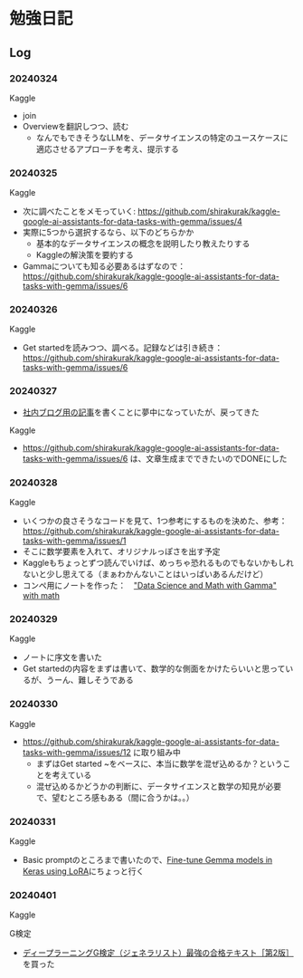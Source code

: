 # 勉強日記

## Log

### 20240324

Kaggle

- join
- Overviewを翻訳しつつ、読む
  - なんでもできそうなLLMを、データサイエンスの特定のユースケースに適応させるアプローチを考え、提示する

### 20240325

Kaggle

- 次に調べたことをメモっていく: https://github.com/shirakurak/kaggle-google-ai-assistants-for-data-tasks-with-gemma/issues/4
- 実際に5つから選択するなら、以下のどちらかか
  - 基本的なデータサイエンスの概念を説明したり教えたりする
  - Kaggleの解決策を要約する
- Gammaについても知る必要あるはずなので： https://github.com/shirakurak/kaggle-google-ai-assistants-for-data-tasks-with-gemma/issues/6

### 20240326

Kaggle

- Get startedを読みつつ、調べる。記録などは引き続き： https://github.com/shirakurak/kaggle-google-ai-assistants-for-data-tasks-with-gemma/issues/6

### 20240327

- [社内ブログ用の記事](https://github.com/shirakurak/pipe/blob/main/10_essay/%E8%A6%8B%E7%A9%8D%E3%82%8A%E3%83%9F%E3%82%B9%E3%81%A3%E3%81%A6%E6%AD%BB%E3%81%AB%E3%81%9D%E3%81%86%E3%81%AB%E3%81%AA%E3%81%A3%E3%81%9F%E3%81%AE%E3%81%A7%E3%80%81%E3%83%9D%E3%82%A4%E3%83%B3%E3%83%88%E3%82%923%E3%81%A4%E5%85%B1%E6%9C%89.md)を書くことに夢中になっていたが、戻ってきた

Kaggle
- https://github.com/shirakurak/kaggle-google-ai-assistants-for-data-tasks-with-gemma/issues/6 は、文章生成までできたいのでDONEにした

### 20240328

Kaggle

- いくつかの良さそうなコードを見て、1つ参考にするものを決めた、参考： https://github.com/shirakurak/kaggle-google-ai-assistants-for-data-tasks-with-gemma/issues/1
- そこに数学要素を入れて、オリジナルっぽさを出す予定
- Kaggleもちょっとずつ読んでいけば、めっちゃ恐れるものでもないかもしれないと少し思えてる（まぁわかんないことはいっぱいあるんだけど）
- コンペ用にノートを作った：　["Data Science and Math with Gamma" with math](https://www.kaggle.com/code/kenichishirakura/data-science-and-math-with-gamma-with-math)

### 20240329

Kaggle

- ノートに序文を書いた
- Get startedの内容をまずは書いて、数学的な側面をかけたらいいと思っているが、うーん、難しそうである

### 20240330

Kaggle

- https://github.com/shirakurak/kaggle-google-ai-assistants-for-data-tasks-with-gemma/issues/12 に取り組み中
  - まずはGet started ~をベースに、本当に数学を混ぜ込めるか？ということを考えている
  - 混ぜ込めるかどうかの判断に、データサイエンスと数学の知見が必要で、望むところ感もある（間に合うかは。。）

### 20240331

Kaggle

- Basic promptのところまで書いたので、[Fine-tune Gemma models in Keras using LoRA](https://ai.google.dev/gemma/docs/lora_tuning)にちょっと行く

### 20240401

Kaggle

G検定

- [ディープラーニングG検定（ジェネラリスト）最強の合格テキスト［第2版］](https://www.sbcr.jp/product/4815622756/)を買った
